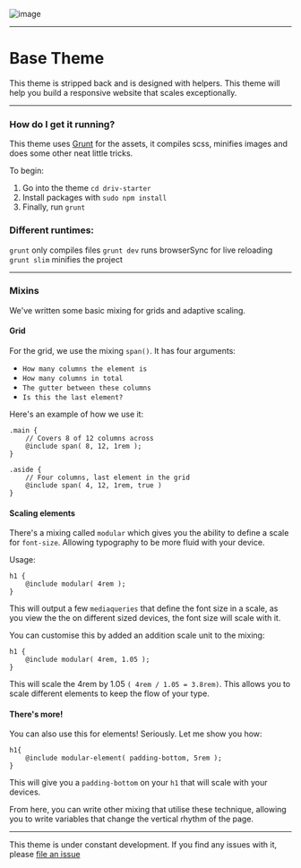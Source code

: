 ![image](https://www.drivdigital.no/wp-content/themes/drivdigital/library/images/logo.svg)

---

# Base Theme

This theme is stripped back and is designed with helpers. This theme will help you build a responsive website that scales exceptionally.

---

### How do I get it running?

This theme uses [Grunt](http://gruntjs.com/) for the assets, it compiles scss, minifies images and does some other neat little tricks.

To begin:

1. Go into the theme `cd driv-starter`
2. Install packages with `sudo npm install`
3. Finally, run `grunt`

### Different runtimes:

`grunt` only compiles files
`grunt dev` runs browserSync for live reloading
`grunt slim` minifies the project

---

### Mixins

We've written some basic mixing for grids and adaptive scaling.

#### Grid

For the grid, we use the mixing `span()`. It has four arguments:

- `How many columns the element is`
- `How many columns in total`
- `The gutter between these columns`
- `Is this the last element?`

Here's an example of how we use it:

    .main {
        // Covers 8 of 12 columns across
        @include span( 8, 12, 1rem );
    }

    .aside {
        // Four columns, last element in the grid
        @include span( 4, 12, 1rem, true )
    }

#### Scaling elements

There's a mixing called `modular` which gives you the ability to define a scale for `font-size`. Allowing typography to be more fluid with your device.

Usage:

    h1 {
        @include modular( 4rem );
    }

This will output a few `mediaqueries` that define the font size in a scale, as you view the the on different sized devices, the font size will scale with it.

You can customise this by added an addition scale unit to the mixing:

    h1 {
        @include modular( 4rem, 1.05 );
    }

This will scale the 4rem by 1.05 `( 4rem / 1.05 = 3.8rem)`. This allows you to scale different elements to keep the flow of your type.

#### There's more!

You can also use this for elements! Seriously. Let me show you how:

    h1{
        @include modular-element( padding-bottom, 5rem );
    }

This will give you a `padding-bottom` on your `h1` that will scale with your devices.

From here, you can write other mixing that utilise these technique, allowing you to write variables that change the vertical rhythm of the page.

---

This theme is under constant development. If you find any issues with it, please [file an issue](https://github.com/drivdigital/driv-starter/issues)